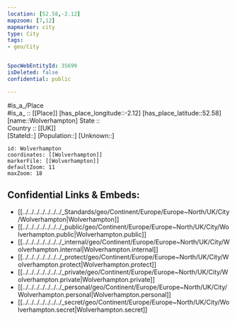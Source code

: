 ```yaml
---
location: [52.58,-2.12] 
mapzoom: [7,12] 
mapmarker: city 
type: City
tags:
- geo/City


SpocWebEntityId: 35699
isDeleted: false
confidential: public

---
```

#is_a_/Place  
#is_a_ :: [[Place]] 
[has_place_longitude::-2.12] 
[has_place_latitude::52.58] 
[name::Wolverhampton] 
State ::  
Country :: [[UK]]  
[StateId::] 
[Population::] 
[Unknown::] 


```leaflet
id: Wolverhampton
coordinates: [[Wolverhampton]] 
markerFile: [[Wolverhampton]] 
defaultZoom: 11 
maxZoom: 18
```


## Confidential Links & Embeds: 
- [[../../../../../../../_Standards/geo/Continent/Europe/Europe~North/UK/City/Wolverhampton|Wolverhampton]] 
- [[../../../../../../../_public/geo/Continent/Europe/Europe~North/UK/City/Wolverhampton.public|Wolverhampton.public]] 
- [[../../../../../../../_internal/geo/Continent/Europe/Europe~North/UK/City/Wolverhampton.internal|Wolverhampton.internal]] 
- [[../../../../../../../_protect/geo/Continent/Europe/Europe~North/UK/City/Wolverhampton.protect|Wolverhampton.protect]] 
- [[../../../../../../../_private/geo/Continent/Europe/Europe~North/UK/City/Wolverhampton.private|Wolverhampton.private]] 
- [[../../../../../../../_personal/geo/Continent/Europe/Europe~North/UK/City/Wolverhampton.personal|Wolverhampton.personal]] 
- [[../../../../../../../_secret/geo/Continent/Europe/Europe~North/UK/City/Wolverhampton.secret|Wolverhampton.secret]] 
